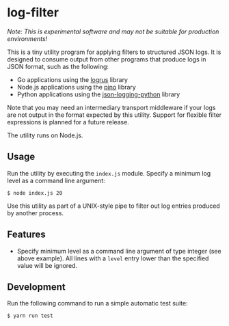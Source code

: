 # log-filter

_Note: This is experimental software and may not be suitable for production environments!_

This is a tiny utility program for applying filters to structured JSON logs. It is designed to consume output from other programs that produce logs in JSON format, such as the following:

-   Go applications using the [logrus](https://github.com/sirupsen/logrus) library
-   Node.js applications using the [pino](https://github.com/pinojs/pino) library
-   Python applications using the [json-logging-python](https://github.com/bobbui/json-logging-python) library

Note that you may need an intermediary transport middleware if your logs are not
output in the format expected by this utility. Support for flexible filter
expressions is planned for a future release.

The utility runs on Node.js.

## Usage

Run the utility by executing the `index.js` module. Specify a minimum log level as a command line argument:

```console
$ node index.js 20
```

Use this utility as part of a UNIX-style pipe to filter out log entries produced by another process.

## Features

-   Specify minimum level as a command line argument of type integer (see above example). All lines with a `level` entry lower than the specified value will be ignored.

## Development

Run the following command to run a simple automatic test suite:

```console
$ yarn run test
```
